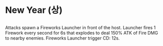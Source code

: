 # New Year (상)

##

Attacks spawn a Fireworks Launcher in front of the host. Launcher fires 1 Firework every second for 6s that explodes to deal 150% ATK of Fire DMG to nearby enemies. Fireworks Launcher trigger CD: 12s.
